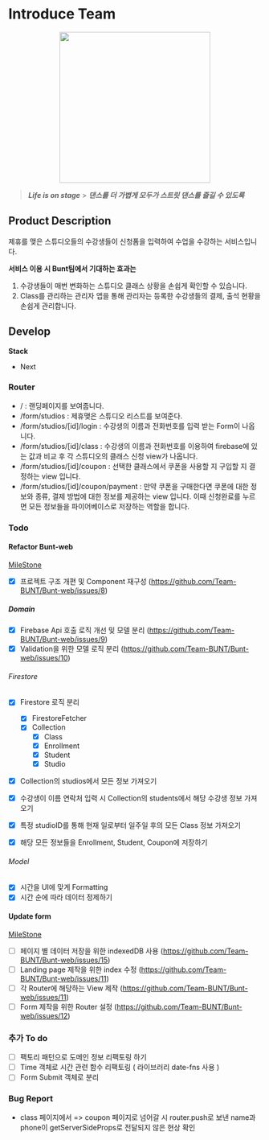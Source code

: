 # Introduce Team

<center><img src="https://user-images.githubusercontent.com/61782746/199677768-cb7b52b1-1b99-417e-9fc1-16affe716bc0.png" width="300" height="300"></center>

> **_Life is on stage_** > **_댄스를 더 가볍게 모두가 스트릿 댄스를 즐길 수 있도록_**

## Product Description

제휴를 맺은 스튜디오들의 수강생들이 신청폼을 입력하여 수업을 수강하는 서비스입니다.

**서비스 이용 시 Bunt팀에서 기대하는 효과는**

1. 수강생들이 매번 변화하는 스튜디오 클래스 상황을 손쉽게 확인할 수 있습니다.
2. Class를 관리하는 관리자 앱을 통해 관리자는 등록한 수강생들의 결제, 출석 현황을 손쉽게 관리합니다.

## Develop

**Stack**

- Next

### Router

- / : 랜딩페이지를 보여줍니다.
- /form/studios : 제휴맺은 스튜디오 리스트를 보여준다.
- /form/studios/[id]/login : 수강생의 이름과 전화번호를 입력 받는 Form이 나옵니다.
- /form/studios/[id]/class : 수강생의 이름과 전화번호를 이용하여 firebase에 있는 값과 비교 후
  각 스튜디오의 클래스 신청 view가 나옵니다.
- /form/studios/[id]/coupon : 선택한 클래스에서 쿠폰을 사용할 지 구입할 지 결정하는 view 입니다.
- /form/studios/[id]/coupon/payment : 만약 쿠폰을 구매한다면 쿠폰에 대한 정보와 종류, 결제 방법에 대한 정보를 제공하는 view 입니다.
  이때 신청완료를 누르면 모든 정보들을 파이어베이스로 저장하는 역할을 합니다.

### Todo

#### Refactor Bunt-web

[MileStone](https://github.com/Team-BUNT/Bunt-web/milestone/2)

- [x] 프로젝트 구조 개편 및 Component 재구성 (https://github.com/Team-BUNT/Bunt-web/issues/8)

##### Domain

- [x] Firebase Api 호출 로직 개선 및 모델 분리 (https://github.com/Team-BUNT/Bunt-web/issues/9)
- [x] Validation을 위한 모델 로직 분리 (https://github.com/Team-BUNT/Bunt-web/issues/10)

###### Firestore

- [x] Firestore 로직 분리

  - [x] FirestoreFetcher
  - [x] Collection
    - [x] Class
    - [x] Enrollment
    - [x] Student
    - [x] Studio

- [x] Collection의 studios에서 모든 정보 가져오기
- [x] 수강생이 이름 연락처 입력 시 Collection의 students에서 해당 수강생 정보 가져오기
- [x] 특정 studioID를 통해 현재 일로부터 일주일 후의 모든 Class 정보 가져오기
- [x] 해당 모든 정보들을 Enrollment, Student, Coupon에 저장하기

###### Model

- [x] 시간을 UI에 맞게 Formatting
- [x] 시간 순에 따라 데이터 정제하기

#### Update form

[MileStone](https://github.com/Team-BUNT/Bunt-web/milestone/3)

- [ ] 페이지 별 데이터 저장을 위한 indexedDB 사용 (https://github.com/Team-BUNT/Bunt-web/issues/15)
- [ ] Landing page 제작을 위한 index 수정 (https://github.com/Team-BUNT/Bunt-web/issues/11)
- [ ] 각 Router에 해당하는 View 제작 (https://github.com/Team-BUNT/Bunt-web/issues/11)
- [ ] Form 제작을 위한 Router 설정 (https://github.com/Team-BUNT/Bunt-web/issues/12)

### 추가 To do

- [ ] 팩토리 패턴으로 도메인 정보 리팩토링 하기
- [ ] Time 객체로 시간 관련 함수 리팩토링 ( 라이브러리 date-fns 사용 )
- [ ] Form Submit 객체로 분리

### Bug Report

- class 페이지에서 => coupon 페이지로 넘어갈 시 router.push로 보낸 name과 phone이 getServerSideProps로 전달되지 않은 현상 확인

